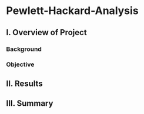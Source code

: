# Pewlett-Hackard-Analysis

## I. Overview of Project

### Background


### Objective


## II. Results




## III. Summary
